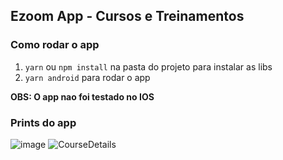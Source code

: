 ## Ezoom App - Cursos e Treinamentos

### Como rodar o app

1. `yarn` ou `npm install` na pasta do projeto para instalar as libs
2. `yarn android` para rodar o app

**OBS: O app nao foi testado no IOS**

### Prints do app

![image](https://user-images.githubusercontent.com/37676399/88974839-a0506100-d28f-11ea-8084-c1f4cbfb3e72.png) ![CourseDetails](https://user-images.githubusercontent.com/37676399/88975158-1e146c80-d290-11ea-933e-f3215e923984.png)
